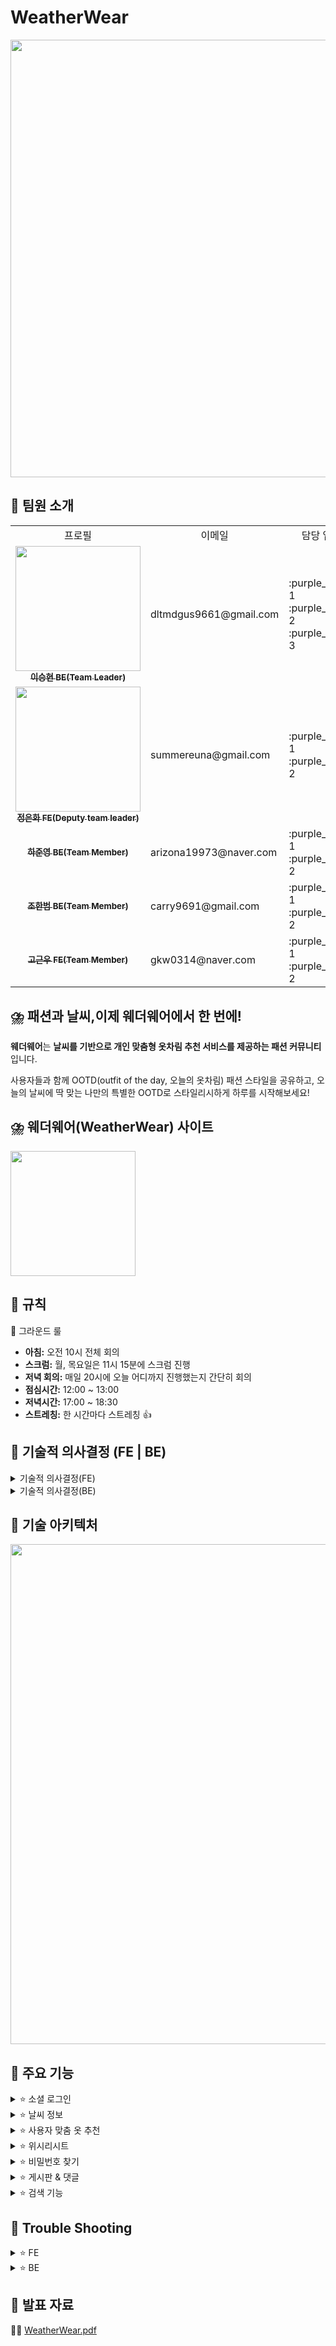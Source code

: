# WeatherWear
<img src="https://file.notion.so/f/f/83c75a39-3aba-4ba4-a792-7aefe4b07895/8d75ca45-6c1b-438b-aeb1-d7ee14b6a3a0/1.jpg?table=block&id=bf1f7ee6-9206-4982-b7bf-60211dc05a98&spaceId=83c75a39-3aba-4ba4-a792-7aefe4b07895&expirationTimestamp=1723881600000&signature=Ij18XWOmws8w_h_mYDgxVgdk-mViF7Kz7sjuMYWTXow&downloadName=1.jpg" width="700px;" alt=""/>


## 🌈 팀원 소개
<table>

  <tbody>
    	<tr>
		  <td align="center">프로필</td>
	          <td align="center">이메일</td>
		<td align="center">담당 업무</td>
		  <td align="center" colspan="2">개발 기간</td>
	 </tr>	 
    <tr>
      <td align="center">
	      <a href="https://github.com/seunghyeonlee9661" target="_blank">
	      <img src="" width="200px;" alt=""/>
	      <br />
	      <sub><b>이승현 BE(Team Leader)</b></sub>
	      </a>
	      <br />
       	      </td>
        <td align="left">
	   dltmdgus9661@gmail.com
     	    </td>
      <td align="left">
	    :purple_heart: 1 <br />
	    :purple_heart: 2 <br />
	    :purple_heart: 3 <br />
     	    </td>
      <td align="center" rowspan="10">
	    2024.07.19 ~ 2023.08.16 (약 4주)
      </td>
   <tr/>
   <tr>
      <td align="center">
	      <a href="https://github.com/summereuna" target="_blank">
	      <img src="" width="200px;" alt=""/>
	      <br />
	      <sub><b>정은화 FE(Deputy team leader)</b></sub>
	      </a>
	      <br />
       	      </td>
	   <td align="left">
	   summereuna@gmail.com
     	    </td>
      <td align="left">
	    :purple_heart: 1 <br />
	    :purple_heart: 2 <br />
     	    </td>
   <tr/>
   <tr>
      <td align="center">
	      <a href="https://github.com/HaJunyoung" target="_blank">
	      <img src="" alt=""/>
	      <br />
	      <sub><b>하준영 BE(Team Member)</b></sub>
	      </a>
	      <br />
       	      </td>
      <td align="left">
	   arizona19973@naver.com
     	    </td>
      <td align="left">
	    :purple_heart: 1 <br />
	    :purple_heart: 2 <br />
     	    </td>
   <tr/>
   <tr>
      <td align="center">
	      <a href="https://github.com/HanBeom98" target="_blank">
	      <img src="" alt=""/>
	      <br />
	      <sub><b>조한범 BE(Team Member)</b></sub>
	      </a>
	      <br />
       	      </td>
      <td align="left">
	   carry9691@gmail.com
     	    </td>
      <td align="left">
	    :purple_heart: 1 <br />
	    :purple_heart: 2 <br />
     	    </td>
   <tr/>
   <tr>
      <td align="center">
	      <a href="https://github.com/GoGeunWoo" target="_blank">
	      <img src="" alt=""/>
	      <br />
	      <sub><b>고근우 FE(Team Member)</b></sub>
	      </a>
	      <br />
       	      </td>
      <td align="left">
	   gkw0314@naver.com
     	    </td>
      <td align="left">
	    :purple_heart: 1 <br />
	    :purple_heart: 2 <br />
     	    </td>
   <tr/>
  </tbody>
</table>


## ⛈️ **패션과 날씨,이제** 웨더웨어**에서 한 번에!**

**웨더웨어**는 **날씨를 기반으로 개인 맞춤형 옷차림 추천 서비스를 제공하는 패션 커뮤니티**입니다.

사용자들과 함께 OOTD(outfit of the day, 오늘의 옷차림) 패션 스타일을 공유하고,
오늘의 날씨에 딱 맞는 나만의 특별한 OOTD로 스타일리시하게 하루를 시작해보세요!

## ⛈️ 웨더웨어(WeatherWear) 사이트
<a href="https://weatherwearclothing.com/" target="_blank"> <img src="https://file.notion.so/f/f/83c75a39-3aba-4ba4-a792-7aefe4b07895/f004baeb-f3cb-456a-b7e7-b17736573ab0/wwlogo.jpg?table=block&id=725a4242-7f98-40bc-8758-c8dc7873a92b&spaceId=83c75a39-3aba-4ba4-a792-7aefe4b07895&expirationTimestamp=1723881600000&signature=fzUQ9DqK6YAzz7TLl0GWz_HcRFDQkFQKDNBpOE1Ukl4&downloadName=wwlogo.jpg" align="center" width="200px;" alt=""/> </a>

## 💚 규칙
📢 그라운드 룰
	<ul>
	  <li><strong>아침:</strong> 오전 10시 전체 회의</li>
	  <li><strong>스크럼:</strong> 월, 목요일은 11시 15분에 스크럼 진행</li>
	  <li><strong>저녁 회의:</strong> 매일 20시에 오늘 어디까지 진행했는지 간단히 회의</li>
	  <li><strong>점심시간:</strong> 12:00 ~ 13:00</li>
	  <li><strong>저녁시간:</strong> 17:00 ~ 18:30</li>
	  <li><strong>스트레칭:</strong> 한 시간마다 스트레칭 👍</li>
	</ul>


## 💚 기술적 의사결정 (FE | BE)
<details>
  <summary>기술적 의사결정(FE)</summary>
<ul>
  <li><strong>Vite</strong>
    <ul>
      <li>개발 효율성과 속도를 위해 Vite를 선택했습니다. 이는 CRA보다 빌드 속도와 서버 시작 시간이 훨씬 빠릅니다.</li>
    </ul>
  </li>
  <li><strong>TypeScript</strong>
    <ul>
      <li>협업의 필요성으로 인해 동적 타입을 제공하는 JavaScript 대신 정적 타입을 제공하는 TypeScript를 사용했습니다. TypeScript는 코드 오류를 빠르게 잡고 데이터 구조를 명확하게 정의할 수 있어, 가독성과 유지보수성을 높일 수 있습니다.</li>
    </ul>
  </li>
  <li><strong>TanStack Query</strong>
    <ul>
      <li>TanStack Query는 데이터 패칭, 캐싱, 서버 상태 관리를 효율적으로 관리할 수 있어 선택했습니다. 비동기 데이터 관리를 효과적으로 해결할 수 있었기 때문에, 전역 상태 관리를 위한 Redux나 Zustand 같은 라이브러리를 추가할 필요가 없었습니다. 또한, 전역적으로 관리해야 하는 모달 등은 추가 라이브러리 없이 React Portal과 커스텀 훅을 사용하여 처리했습니다.</li>
    </ul>
  </li>
  <li><strong>Axios</strong>
    <ul>
      <li>Fetch API보다 다양한 기능을 제공하고, 복잡한 HTTP 요청을 보다 쉽게 처리할 수 있어 Axios를 사용했습니다.</li>
    </ul>
  </li>
  <li><strong>Styled-components</strong>
    <ul>
      <li>스타일링은 유지보수성과 가독성 문제로 Tailwind CSS 대신 Styled-components를 선택했습니다. 이 라이브러리를 통해 컴포넌트 기반으로 CSS를 작성할 수 있으며, 고유한 클래스 이름 생성으로 CSS 충돌을 방지하고 재사용성을 높일 수 있습니다. 또한, theme 설정이 가능하다는 장점이 있습니다.</li>
    </ul>
  </li>
  <li><strong>React Router</strong>
    <ul>
      <li>React 환경에서 라우팅과 페이지 설계를 간편하게 처리할 수 있는 React Router를 사용했습니다. 이 라이브러리는 SPA(Single Page Application)에서 페이지 간 네비게이션을 쉽게 관리할 수 있으며, Layout, Outlet 등의 기능을 제공합니다.</li>
    </ul>
  </li>
  <li><strong>Vercel</strong>
    <ul>
      <li>배포는 빠르고 간편하며, 자동화된 CI/CD를 제공하는 Vercel을 사용하여 개발과 운영 효율성을 높였습니다.</li>
    </ul>
  </li>
  <li><strong>Yarn</strong>
    <ul>
      <li>패키지 관리는 npm 대신 속도와 안정성 측면에서 뛰어난 Yarn을 선택했습니다.</li>
    </ul>
  </li>
</ul>


</details>
<details>
  <summary>기술적 의사결정(BE)  </summary>
<ul>
  <li><strong>Redis</strong>
    <ul>
      <li>Redis는 캐시 역할을 하는 데이터베이스로 높은 성능과 빠른 읽기/쓰기를 지원합니다. 이를 활용하여 반복적인 데이터 조회를 빠르게 수행하여 성능 최적화에 기여합니다.</li>
    </ul>
  </li>
  <li><strong>Github Actions</strong>
    <ul>
      <li>Github Actions는 CI/CD 파이프라인을 자동화하는 도구입니다. 소프트웨어 개발에서 일관성을 유지하고, 코드 변경을 빠르게 검토할 수 있도록 자동 배포 작업을 수행합니다.</li>
    </ul>
  </li>
  <li><strong>Swagger</strong>
    <ul>
      <li>Swagger는 API의 문서화 및 설계를 지원하는 도구입니다. API 명세를 UI 형식으로 빠르게 작성하여 개발 과정에서 상호간의 명확한 이해를 돕습니다. 이를 통해 API 설계의 일관성을 보장하고 커뮤니케이션을 개선할 수 있습니다.</li>
    </ul>
  </li>
  <li><strong>JMeter</strong>
    <ul>
      <li>JMeter는 성능 테스트 및 부하 테스트를 수행하는 오픈소스 도구입니다. 대규모 사용자에 대한 테스트를 진행하고 트래픽을 시뮬레이션하는데 유용하며, 다양한 결과와 처리량, 응답 시간 등을 분석할 수 있습니다.</li>
    </ul>
  </li>
  <li><strong>Oauth</strong>
    <ul>
      <li>로그인 및 회원 가입의 경우, 카카오 계정의 자원을 사용할 수 있도록 Oauth를 활용했습니다. 이를 통해 제3자 애플리케이션에 접근하여 사용자 정보를 받아와 처리할 수 있습니다.</li>
    </ul>
  </li>
  <li><strong>Scrimage</strong>
    <ul>
      <li>크기가 크고 용량이 많은 이미지를 사용하는 앱의 특성을 유지하면서, 이미지를 효율적으로 저장하기 위해 WEBP로 이미지 변환을 수행했습니다.</li>
    </ul>
  </li>
  <li><strong>Amazon S3</strong>
    <ul>
      <li>트래픽 증가에 따른 장비 증설을 Amazon S3가 대행합니다. 또한, 파일에 대한 접근 권한을 지정하여 서비스를 호스팅 용도로 사용하는 것을 방지합니다.</li>
    </ul>
  </li>
  <li><strong>ELB / Auto Scaling</strong>
    <ul>
      <li>CPU, 메모리, 디스크, 네트워크 트래픽 등 시스템 자원을 모니터링하며 서버 사이즈를 자동으로 조절하는 서비스입니다. Cloud Computing의 장점인 ‘필요에 맞는 빠른 서비스 확장 및 축소’ 기능을 활용했습니다.</li>
    </ul>
  </li>
</ul>

</details>

## 💚 기술 아키텍처
<img src="https://file.notion.so/f/f/83c75a39-3aba-4ba4-a792-7aefe4b07895/b5b1d229-6c50-42bf-86cb-b8383c3ab6c0/image.png?table=block&id=ba04be01-f5a2-46f9-ad38-7f3c09b7f4d4&spaceId=83c75a39-3aba-4ba4-a792-7aefe4b07895&expirationTimestamp=1723874400000&signature=Upc2ig3DPDg5VIeCstwjaNZ2MynIhh6n0BZqRX4fJ8o&downloadName=image.png" width="800px;" alt=""/>


## 💚 주요 기능
<details>
  <summary>⭐ 소셜 로그인</summary>
	<div>
	👉 회원가입 시, 발생되는 불편함을 해소하기 위해 소셜 로그인 기능을 이용할 수 있습니다.
	</div>
	<img src="https://github.com/user-attachments/assets/89291d65-25a5-44a7-8a7f-6a9733a9148d" alt="소셜 로그인 GIF">
</details>

<details>
  <summary>⭐ 날씨 정보</summary>
	<div>    
	👉 사용자 위치 기반으로 날씨 정보를 얻을 수 있습니다. 카카오 맵을 통해 원하는 지역을 선택하거나 검색하면 그 지역의 날씨 정보도 얻을 수 있습니다. 
    	날씨 정보를 바탕으로 오늘의 날씨를 브리핑하고, 기온에 맞는 옷을 추천해주는 기능이 있습니다.
	</div>
	<img width="1421" alt="스크린샷 2024-08-14 오전 10 44 04" src="https://github.com/user-attachments/assets/de73ebae-f857-41e0-8f87-1dc9c5d7c20f">
</details>
    
<details>
  <summary>⭐ 사용자 맞춤 옷 추천</summary>
	<div>    
    	👉 외출하기 전, “오늘 같은 날씨에는 무슨 옷을 입을까”에 대한 고민을 해결하기 위해 오늘의 날씨 데이터, 내 옷장에 등록된 옷, 비슷한 날씨에 내가 입었던 옷차림, 다른 사용자의 옷차림 데이터를 기반으로 나만의 맞춤 옷차림을 추천합니다.
	</div>
	<img width="1421" alt="스크린샷 2024-08-14 오전 10 44 04" src="https://github.com/user-attachments/assets/f04d4ea1-91b4-4848-ba7e-dc0ba4196295">
</details>

<details>
  <summary>⭐ 위시리시트</summary>
	<div>    
    	👉 네이버 쇼핑 API를 기반으로 현재 날씨에 맞는 옷을 사용자에게 추천합니다. 마음에 드는 아이템은 하트를 눌러 위시리스트에 저장할 수 있습니다. 위시리스트는 사용자가 담은 아이템을 편리하게 쇼핑할 수 있도록 옷에 대한 정보와 구매 링크를 제공합니다.
	</div>
	<img width="1421" alt="스크린샷 2024-08-14 오전 10 44 04" src="https://github.com/user-attachments/assets/54f186fe-19d0-442a-b790-3b09a5f0a14a">
</details>

<details>
  <summary>⭐ 비밀번호 찾기</summary>
	<div>    
    	    👉 사용자가 비밀번호를 잊어버린 경우, 문자를 통해서 비밀번호를 찾을 수 있습니다.
	</div>
</details>    

<details>
  <summary>⭐ 게시판 & 댓글</summary>
	<div>    
    	👉 사용자는 OOTD(outfit of the day, 오늘의 옷 차림)를 등록하여 다른 사용자와 공유할 수 있습니다. 게시물에 대한 의견을 자유롭게 댓글로 작성할 수 있습니다.
	</div>
	<img width="1421" alt="스크린샷 2024-08-14 오전 10 44 04" src="https://github.com/user-attachments/assets/e4f838bc-d6b6-4755-a1ad-f9a9abff0df8">
	<img width="1421" alt="스크린샷 2024-08-14 오전 10 44 04" src="https://github.com/user-attachments/assets/f88f1c00-8783-4d79-9541-a1733533dee0">
</details>

<details>
  <summary>⭐ 검색 기능</summary>
	<div>    
    	    👉 사용자가 원하는 정보를 쉽게 찾고 검색 경험을 더욱 만족스럽게 느낄 수 있도록
    각 페이지에 맞는 키워드로 검색, 날씨 아이콘으로 검색, 옷 종류-컬러로 검색하는 기능을 제공합니다.
	</div>
	<img width="1421" alt="스크린샷 2024-08-14 오전 10 44 04" src="https://github.com/user-attachments/assets/3716661e-d560-4a82-88cd-2cd0f18c1756">
	<img width="1421" alt="스크린샷 2024-08-14 오전 10 44 04" src="https://github.com/user-attachments/assets/11f219e2-9eca-49f9-aeed-72a82e001104">
	<img width="1421" alt="스크린샷 2024-08-14 오전 10 44 04" src="https://github.com/user-attachments/assets/139cbd36-b5b5-484b-b40d-4b8ff52cb373">
</details>

## 💚 Trouble Shooting
<details>
  <summary>⭐ FE </summary>

  - **메인 페이지 진입 시 무한 렌더링 발생**
    
    <aside>
    💡 `문제점` : 메인 페이지 진입시 무한 렌더링이 발생하여 브라우저가 심하게 버벅이는 현상이 있었음메인 페이지에서 추천 api의 응답 데이터는 모두 배열로,  각 추천 섹션 컴포넌트의 props로 전달되고 있는 상황이었음조건에 일치하는 요소는 다 배열에 넣어져 응답 값으로 오고 있기 때문에 각 섹션별로 화면에 렌더링해야할 number값 으로 랜덤 요소가 뽑힐 때 까지 while문과 set을 사용하여 필요한 인덱스 만큼 랜덤 배열을 새로 생성하는 작업을 했었음
    
    `원인` : 하지만 사용자 위치 기반 날씨 정보에 따라 추천 api에 전달되는 코드 값이 달라지기 때문에 어떤 때는 배열 안에 든 요소가 많고 어떤 때는 빈 배열이거나 한 두개의 요소만 배열에 들어 있는 것을 확인함기존에 설정해 둔 값 보다 적은 빈 배열, 또는 index 수가 부족한 배열이 응답 데이터로 왔기 때문에 기작성한 while문을 사용할 경우 무한 렌더링이 발생할 수 밖에 없었음
    
    `해결방법` : 각 추천 섹션별 조건문 처리 및 slice함수를 사용하여 필요한 만큼의 인덱스만 잘라서 사용하도록 수정하여 해결함이 문제를 해결하며 배열의 특징과 각 메서드의 사용법을 보다 자세히 알게되었음
    
    </aside>
	
</details>
<details>
  <summary>⭐ BE </summary>
	
- **로그인 이후에도 401 오류 발생**
    
    <aside>
    💡 `문제점` : 로그인을 한 이후에도 특정한 오류 상황을 만나면 401에러가 나타나는 현상을 발견함. 모든 에러가 `AuthenticationEntryPoint` 로 이어지게 되면서 올바른 오류를 확인하지 못하는 문제점이 발생
    
    `원인` : `GlobalExceptionHandler`를 설정하고 전역 예외 처리를 진행했지만 여기에 해당하지 않는 오류의 경우 `AuthenticationEntryPoint` 에서 로그가 나타나는 것을 확인함
    
    `해결방법` : `GlobalExceptionHandler` 에 예외로 설정하지 않은 오류 상황에 대해 오류 메시지를 반환하도록 처리하여 개발 과정에 오류를 빠르게 확인할 수 있도록 수정
    
    </aside>
    
- **이미지 이름의 보안 처리**
    
    <aside>
    💡 `문제점` : 게시물 ID만으로 비공개 게시물도 이미지에 접근할 수 있는 문제 발생
    
     유추 가능한 정보가 이미지와 같은 파일 정보에 포함될 경우, 비공개의 의미가 없어져 보안 취약점이 드러남
    
    `원인` : 이미지 url의 중복을 제거하기 위해서 게시물 ID를 사용했기 때문
    
    `해결방법` : 이미지 이름에 **UUID**를 적용해 난수화하고, 이미지 업로드 전에 동일한 이름의 이미지 ID를 확인해 중복이 이러나지 않도록 조치
    
    </aside>
    
- **네이버 API 고갈 현상**
    
    <aside>
    💡 `문제점` : 네이버 쇼핑 API의 일 사용량 25000회를 모두 사용해 이후 요청을 할 수 없는 문제가 발생함.
    
    `원인` : 네이버 쇼핑 API는 사용자 당 한 번 페이지를 호출할 때마다 5회씩(성별과 옷 타입 조합) 호출하며 페이지에 많이 접근할 경우 API가 빠르게 고갈되고 API 응답에 많은 시간이 걸림을 확인
    
    `해결방법` : 네이버 쇼핑 API의 쿼리는 일정한 조합의 형태이기 때문에 API 결과가 사용자별로 일정할 수 있다고 판단, 결과를 Redis에 저장하되 1시간 후 새롭게 갱신될 수 있도록 설정하여 호출 횟수를 줄이고 빠르게 결과를 반환할 수 있도록 개선함
    
    </aside>
    
- **CORS 관련 접근 문제**
    
    <aside>
    💡 `문제점` : 프론트에서 백엔드로 요청시 CORS 오류가 나타나는 문제
    
    `원인` : CORS는 오류의 원인은 HTTPS 환경에서 HTTP 요청을 보내려 했기 때문에 규약 위반으로 오류가 나타남. 확인 결과 HTTPS인 프론트의 환경에서 HTTP 요청을 보내는게 확인됨
    
    `해결방법` : 백엔드에서 HTTPS를 처리할 수 있도록 로드밸런서에 SSL 인증서를 설치하였고, Nginx를 통해 해당 응답을 EC2에서 받을 수 있도록 조치하여 프론트엔드에서 HTTPS 요청을 보내도 서버에 정상적으로 도착할 수 있도록 설정
    
    </aside>
    
- **form-data 처리**
    
    <aside>
    💡 `문제점` : 데이터 전송 시 Long 타입으로 입력 받으니 문제가 발생함을 확인
    
    `해결방법` : String으로 값을 전달받아 형변환을 통해 문제를 처리함
    </aside>
<img width="1421" alt="스크린샷 2024-08-14 오전 10 44 04" src="https://file.notion.so/f/f/83c75a39-3aba-4ba4-a792-7aefe4b07895/b921b122-388d-422e-8fb5-17891554b63a/image.png?table=block&id=d0fafc7e-bce6-4ee2-9964-f247aab89111&spaceId=83c75a39-3aba-4ba4-a792-7aefe4b07895&expirationTimestamp=1723881600000&signature=cU-4N8e_0yhfk1uOwhrbyEz0joV9vNJaAk-IYTCHu8Y&downloadName=image.png">

<img width="1421" alt="스크린샷 2024-08-14 오전 10 44 04" src="https://file.notion.so/f/f/83c75a39-3aba-4ba4-a792-7aefe4b07895/e2f975a1-bbd9-4282-92b4-915b5f0cc735/image.png?table=block&id=a68dc6e7-8151-4b2e-a6d6-e7f1d5d918e2&spaceId=83c75a39-3aba-4ba4-a792-7aefe4b07895&expirationTimestamp=1723881600000&signature=ot0HVKdo7NledCGCQ_6iTEc4D6yPel_YiMCIqutd_us&downloadName=image.png">

    
- **추천 아이템 소요시간 문제**
    
    <aside>
    💡 `문제점` : 추천 아이템을 데이터베이스에서 선정하면서 너무 많은 시간이 소요되는 것을 확인함
    
    `원인` : 아이템 선정의 과정에 중복 제거를 하면서 XOR 연산이 반복적으로 수행되고 전체 아이템 수가 증가하면서 연산 횟수가 급격히 많아짐
    
    `해결방법` : 아이템 선정 방식을 점수제로 변경함. 아이템의 좋아요, 댓글 수, 조회 수를 적절하게 조합해 점수를 만들고 상위 9개를 선정하는 방식을 채택하여 소요 시간을 단축함
    
    </aside>
    
- **net::ERR_CERT_COMMON_NAME_INVALID**
    
    <aside>
    💡 `문제점` : 프론트에서 모든 요청이 net::ERR_CERT_COMMON_NAME_INVALID로 나타나며 요청이 올바르게 서버로 전달되지 않는 문제 발생
    
    `원인` : 프로젝트의 도메인 설계 문제를 확인함. 하나의 도메인 주소에 프론트 엔드와 백엔드 모두 사용하면서 도메인을 로드밸런서와 연결하는데 사용함. 때문에 인증서 CN과 경로 설정 등 다양한 부분에 문제가 발생하여 오류를 반환되는 것이 확이됨. 로드밸런서가 적절하게 연결이 되지 않으며 DNS가 그대로 노출되어 사용되었으며 로드밸런서 내에서도 요청이 올바르게 EC2에 전달되지 않는 등의 문제도 확인함.
    
    `해결방법` : 도메인을 두 개 설정하고 하나의 도메인을 백엔드 API를 처리할 수 있도록 처음부터 하나씩 다시 설계함. 도메인을 로드밸런서의 입구로 사용하도록 만들어서 DNS가 노출되지 않도록 만들고 로드밸런서의 요청을 EC2에서 처리할 수 있도록 Nginx 설정을 추가함.
    
    </aside>
</details>

## 💚 발표 자료
📕📗 [WeatherWear.pdf](https://github.com/user-attachments/files/16633816/WeatherWear.4.pdf)
